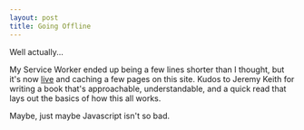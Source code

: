 ```yaml
---
layout: post
title: Going Offline
---
```

Well actually...

My Service Worker ended up being a few lines shorter than I thought, but it's now [live][] and caching a few pages on this site. Kudos to Jeremy Keith for writing a book that's approachable, understandable, and a quick read that lays out the basics of how this all works.

Maybe, just maybe Javascript isn't so bad.

[live]: https://micro.chrisfinazzo.com/sw.js

